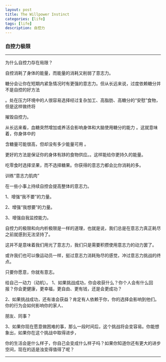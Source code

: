 ```yaml
---
layout: post
title: The Willpower Instinct
categories: [life]
tags: [life]
description: 自控力
---
```


<h3>自控力极限</h3>

---------------------------------------------------------------------------------
为什么自控力存在局限？

自控消耗了身体的能量，而能量的消耗又削弱了意志力。

糖分会让你在短期内紧急情况时有更强的意志力。但从长远来说，过度依赖糖分并不是自控的好方法

。处在压力环境中的人很容易选择经过复杂加工、高脂肪、高糖分的“安慰”食物，但是这样做终将

摧毁自控力。

从长远来看，血糖突然增加或养活会影响身体和大脑使用糖分的能力 。这就意味着，你身体中的

含糖量可能很高，但却没有多少能量可用 。

更好的方法是保证你的身体有跢的食物供应。。这样能给你更持久的能量。

吃零食时选择坚果，而不选择糖果。你获得的意志力都会比你消耗的多。


训练“意志力肌肉”

在一些小事上持续自控会提高整体的意志力。

1、增强“我不要”的力量。

2、增强“我想要”的力量。

3、增强自我监控能力。


自控力的极限和向内析极限是一样的道理，也就是说，我们总是在意志力真正耗尽之前就感到无法坚持了。

这并不是意味着我们用光了意志力，我们只是需要积攒使用意志力的动力罢了。

或许我们也可以像运动员一样，挺过意志力消耗殆尽的感觉，冲过意志力挑战的终点。

只要你愿意，你就有意志。

给自己一动力（动机）。
1、如果挑战成功，你会收获什么？你个人会有什么回报？你会更健康，更幸福，更自由、更有钱，还是会更成功？

2、如果挑战成功，还有谁会获益？肯定有人依赖于你，你的选择会影响到他们。你的行为会如何影响你的家人、

朋友、同事？

3、如果你现在愿意做困难的事，那么一段时间后，这个挑战将会变容易。你能想象出，如果你在这个挑战中取得进步，

你的生活会是什么样子，你自己会变成什么样子吗？如果你知道你还有更大的进步空间，现在的适是浊变得值得了呢？



--------------------------------------------------------------------------






